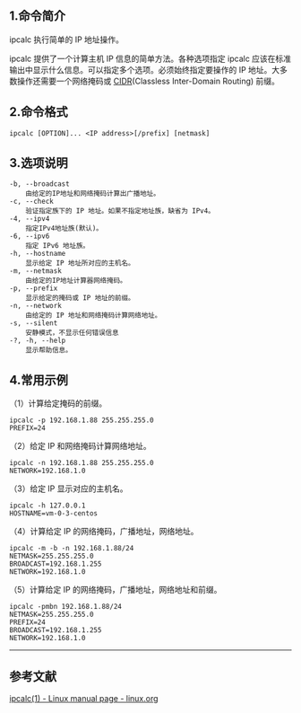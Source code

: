 ## 1.命令简介
ipcalc 执行简单的 IP 地址操作。

ipcalc 提供了一个计算主机 IP 信息的简单方法。各种选项指定 ipcalc 应该在标准输出中显示什么信息。可以指定多个选项。必须始终指定要操作的 IP 地址。大多数操作还需要一个网络掩码或 [CIDR](https://en.wikipedia.org/wiki/Classless_Inter-Domain_Routing)(Classless Inter-Domain Routing) 前缀。

## 2.命令格式
```
ipcalc [OPTION]... <IP address>[/prefix] [netmask]
```

## 3.选项说明
```shell
-b, --broadcast
	由给定的IP地址和网络掩码计算出广播地址。
-c, --check
	验证指定族下的 IP 地址。如果不指定地址族，缺省为 IPv4。
-4, --ipv4
	指定IPv4地址族(默认)。
-6, --ipv6
	指定 IPv6 地址族。
-h, --hostname
	显示给定 IP 地址所对应的主机名。
-m, --netmask
	由给定的IP地址计算器网络掩码。
-p, --prefix
	显示给定的掩码或 IP 地址的前缀。
-n, --network
	由给定的 IP 地址和网络掩码计算网络地址。
-s, --silent
	安静模式，不显示任何错误信息
-?, -h, --help
	显示帮助信息。
```

## 4.常用示例

（1）计算给定掩码的前缀。

```shell
ipcalc -p 192.168.1.88 255.255.255.0
PREFIX=24
```

（2）给定 IP 和网络掩码计算网络地址。

```shell
ipcalc -n 192.168.1.88 255.255.255.0
NETWORK=192.168.1.0
```

（3）给定 IP 显示对应的主机名。

```shell
ipcalc -h 127.0.0.1
HOSTNAME=vm-0-3-centos
```

（4）计算给定 IP 的网络掩码，广播地址，网络地址。
```shell
ipcalc -m -b -n 192.168.1.88/24
NETMASK=255.255.255.0
BROADCAST=192.168.1.255
NETWORK=192.168.1.0
```

（5）计算给定 IP 的网络掩码，广播地址，网络地址和前缀。
```shell
ipcalc -pmbn 192.168.1.88/24
NETMASK=255.255.255.0
PREFIX=24
BROADCAST=192.168.1.255
NETWORK=192.168.1.0
```

---

## 参考文献
[ipcalc(1) - Linux manual page - linux.org](https://www.linux.org/docs/man1/ipcalc.html)

<Vssue title="ipcalc" />
